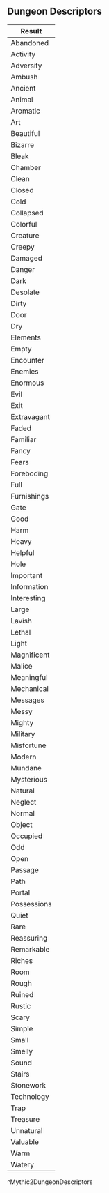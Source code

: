 ## Dungeon Descriptors
| Result      |
| ----------- |
| Abandoned   |
| Activity    |
| Adversity   |
| Ambush      |
| Ancient     |
| Animal      |
| Aromatic    |
| Art         |
| Beautiful   |
| Bizarre     |
| Bleak       |
| Chamber     |
| Clean       |
| Closed      |
| Cold        |
| Collapsed   |
| Colorful    |
| Creature    |
| Creepy      |
| Damaged     |
| Danger      |
| Dark        |
| Desolate    |
| Dirty       |
| Door        |
| Dry         |
| Elements    |
| Empty       |
| Encounter   |
| Enemies     |
| Enormous    |
| Evil        |
| Exit        |
| Extravagant |
| Faded       |
| Familiar    |
| Fancy       |
| Fears       |
| Foreboding  |
| Full        |
| Furnishings |
| Gate        |
| Good        |
| Harm        |
| Heavy       |
| Helpful     |
| Hole        |
| Important   |
| Information |
| Interesting |
| Large       |
| Lavish      |
| Lethal      |
| Light       |
| Magnificent |
| Malice      |
| Meaningful  |
| Mechanical  |
| Messages    |
| Messy       |
| Mighty      |
| Military    |
| Misfortune  |
| Modern      |
| Mundane     |
| Mysterious  |
| Natural     |
| Neglect     |
| Normal      |
| Object      |
| Occupied    |
| Odd         |
| Open        |
| Passage     |
| Path        |
| Portal      |
| Possessions |
| Quiet       |
| Rare        |
| Reassuring  |
| Remarkable  |
| Riches      |
| Room        |
| Rough       |
| Ruined      |
| Rustic      |
| Scary       |
| Simple      |
| Small       |
| Smelly      |
| Sound       |
| Stairs      |
| Stonework   |
| Technology  |
| Trap        |
| Treasure    |
| Unnatural   |
| Valuable    |
| Warm        |
| Watery      |
^Mythic2DungeonDescriptors